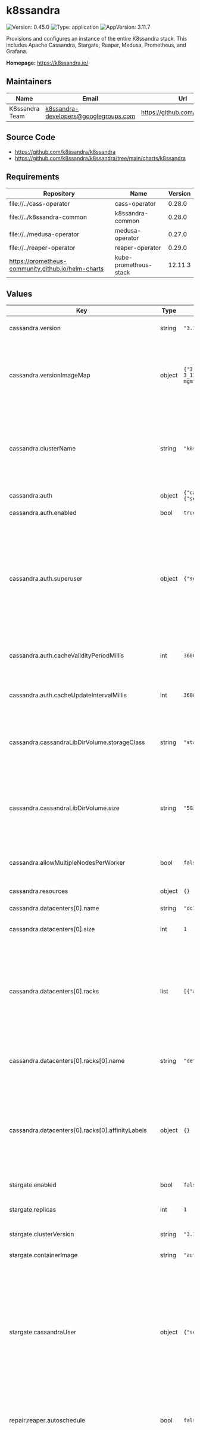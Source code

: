 # k8ssandra

![Version: 0.45.0](https://img.shields.io/badge/Version-0.45.0-informational?style=flat-square) ![Type: application](https://img.shields.io/badge/Type-application-informational?style=flat-square) ![AppVersion: 3.11.7](https://img.shields.io/badge/AppVersion-3.11.7-informational?style=flat-square)

Provisions and configures an instance of the entire K8ssandra stack. This includes Apache Cassandra, Stargate, Reaper, Medusa, Prometheus, and Grafana.

**Homepage:** <https://k8ssandra.io/>

## Maintainers

| Name | Email | Url |
| ---- | ------ | --- |
| K8ssandra Team | k8ssandra-developers@googlegroups.com | https://github.com/k8ssandra |

## Source Code

* <https://github.com/k8ssandra/k8ssandra>
* <https://github.com/k8ssandra/k8ssandra/tree/main/charts/k8ssandra>

## Requirements

| Repository | Name | Version |
|------------|------|---------|
| file://../cass-operator | cass-operator | 0.28.0 |
| file://../k8ssandra-common | k8ssandra-common | 0.28.0 |
| file://../medusa-operator | medusa-operator | 0.27.0 |
| file://../reaper-operator | reaper-operator | 0.29.0 |
| https://prometheus-community.github.io/helm-charts | kube-prometheus-stack | 12.11.3 |

## Values

| Key | Type | Default | Description |
|-----|------|---------|-------------|
| cassandra.version | string | `"3.11.10"` | The Cassandra version to use. The supported versions include the following:    - 3.11.7    - 3.11.8    - 3.11.9    - 3.11.10 |
| cassandra.versionImageMap | object | `{"3.11.10":"datastax/cassandra-mgmtapi-3_11_10:v0.1.19","3.11.7":"datastax/cassandra-mgmtapi-3_11_7:v0.1.19","3.11.8":"datastax/cassandra-mgmtapi-3_11_8:v0.1.19","3.11.9":"datastax/cassandra-mgmtapi-3_11_9:v0.1.19"}` | Specifies the image to use for a particular Cassandra version. Exercise care and caution with changing these values! cass-operator is not designed to work with arbitrary Cassandra images. It expects the cassandra container to be running management-api images. If you do want to change one of these mappings, the new value should be a management-api image. |
| cassandra.clusterName | string | `"k8ssandra"` | Overrides the default image mappings. This is intended for advanced use cases like development or testing. By default the Cassandra version has to be one that is in versionImageMap. Template rendering will fail if the version is not in the map. When you set the image directly, the version mapping check is skipped. Note that you are still constrained to the versions supported by cass-operator. image: |
| cassandra.auth | object | `{"cacheUpdateIntervalMillis":3600000,"cacheValidityPeriodMillis":3600000,"enabled":true,"superuser":{"secret":"","username":""}}` | Authentication and authorization related settings. |
| cassandra.auth.enabled | bool | `true` | Enables or disables authentication and authorization |
| cassandra.auth.superuser | object | `{"secret":"","username":""}` | If neither superuser.secret nor superuser.username are set, then k8ssandra falls back to cass-operator's default behavior. cass-operator will create a default superuser and generate a secret whose name is of the form {clusterName}-superuser. If superuser.secret is set, k8ssandra will configure the CassandraDatacenter to use that secret. If superuser.secret is not set and if superuser.username is set, k8ssandra will generate a secret with the username and a random 20 character password. The secret generated by k8ssandra will have a name of the form {clusterName}-superuser. |
| cassandra.auth.cacheValidityPeriodMillis | int | `3600000` | Cache entries validity period in milliseconds. cassandra.yaml has settings for roles, permissions, and credentials caches. This property will configure the validity period for all three. |
| cassandra.auth.cacheUpdateIntervalMillis | int | `3600000` | Cache entries update period in milliseconds. cassandra.yaml has settings for roles, permissions, and credentials caches. This property will configure the update interval for all three. |
| cassandra.cassandraLibDirVolume.storageClass | string | `"standard"` | Storage class for persistent volume claims (PVCs) used by the underlying cassandra pods. Depending on your Kubernetes distribution this may be named "standard", "hostpath", or "localpath". Run `kubectl get storageclass` to identify what is available in your environment. |
| cassandra.cassandraLibDirVolume.size | string | `"5Gi"` | Size of the provisioned persistent volume per node. It is recommended to keep the total amount of data per node to approximately 1 TB. With room for compactions this value should max out at ~2 TB. This recommendation is highly dependent on data model and compaction strategies in use. Consider testing with your data model to find an optimal value for your usecase.  |
| cassandra.allowMultipleNodesPerWorker | bool | `false` | Permits running multiple Cassandra pods per Kubernetes worker. If enabled resources.limits and resources.requests **must** be defined. |
| cassandra.resources | object | `{}` | Cluster-level heap configuration size: newGenSize: -- Resource requests for each Cassandra pod. |
| cassandra.datacenters[0].name | string | `"dc1"` | Name of the datacenter |
| cassandra.datacenters[0].size | int | `1` | Number of nodes within the datacenter. This value should, at a minimum, match the number of racks and be no less than 3 for non-development environments. |
| cassandra.datacenters[0].racks | list | `[{"affinityLabels":{},"name":"default"}]` | Specifies the racks for the data center, if unset the datacenter will be composed of a single rack named `default`. The number of racks should equal the replication factor of your application keyspaces. Cassandra will ensure that replicas are spread across racks versus having multiple replicas within the same rack. For example, let's say we are using RF = 3 with a 9 node cluster and 3 racks (and 3 nodes per rack). There will be one replica of the dataset spread across each rack. |
| cassandra.datacenters[0].racks[0].name | string | `"default"` | Identifier for the rack, this may align with the labels used to control where resources are deployed for this rack. For example, if a rack is limited to a single availability zone the identifier may be the name of that AZ (eg us-east-1a). |
| cassandra.datacenters[0].racks[0].affinityLabels | object | `{}` | an optional set of labels that are used to pin Cassandra pods to specific k8s worker nodes via affinity rules. See https://kubernetes.io/docs/tasks/configure-pod-container/assign-pods-nodes-using-node-affinity/ for background on using affinity rules. topology.kubernetes.io/zone is a well-known k8s label used by cloud providers to indicate the failure zone in which a k8s worker node is running. The following example illustrates how you can pin racks to specific failure zones. |
| stargate.enabled | bool | `false` | Enable Stargate resources as part of this release |
| stargate.replicas | int | `1` | Number of instances to deploy. This value may be scaled independently of Cassandra cluster nodes. Each instance handles API and coordination tasks for inbound queries. |
| stargate.clusterVersion | string | `"3.11"` | Version of the target Cassandra cluster. `3.11` is the only supported value for now. |
| stargate.containerImage | string | `"auto"` | Image coordinate for Stargate containers, `auto` will determine the appropriate value based on other configuration parameters. |
| stargate.cassandraUser | object | `{"secret":"","username":""}` | Configures the Cassandra user used by Stargate when authentication is enabled. If neither `cassandraUser.secret` nor `casandraUser.username` are set, then a Cassandra user and a secret will be created. The username will be stargate. The secret name will be of the form {cluserName}-stargate. The password will be a random 20 character password. If `cassandraUser.secret` is set, then the Cassandra user will be created from the contents of the secret. If `cassandraUser.secret` is not set and if `cassandraUser.username` is set, a secret will be generated using the specified username. The password will be generated as previously described. |
| repair.reaper.autoschedule | bool | `false` | When enabled, Reaper automatically sets up repair schedules for all non-system keypsaces. Repear monitors the cluster so that as keyspaces are added or removed repair schedules will be added or removed respectively. |
| repair.reaper.enabled | bool | `true` | Enable Reaper resources as part of this release. Note that Reaper uses Cassandra's JMX APIs to perform repairs. When Reaper is enabled, Cassandra will also be configured to allow remote JMX access. JMX authentication will be configured in Cassandra with credentials only created for Reaper in order to limit access. |
| repair.reaper.image.repository | string | `"docker.io/thelastpickle/cassandra-reaper"` | Specifies the container repository for cassandra-reaper |
| repair.reaper.image.tag | string | `"2.1.3"` | Tag of an image within the specified repository |
| repair.reaper.cassandraUser | object | `{"secret":"","username":""}` | Configures the Cassandra user used by Reaper when authentication is enabled. If neither cassandraUser.secret nor casandraUser.username are set, then a Cassandra user and a secret with the user's credentials will be created. The username will be reaper. The secret name will be of the form {cluserName}-reaper. The password will be a random 20 character password. If cassandraUser.secret is set, then the Cassandra user will be created from the contents of the secret. If cassandraUser.secret is not set and if cassandraUser.username is set, a secret will be generated using the specified username. The password will be generated as previously described. |
| repair.reaper.jmx | object | `{"password":"","username":""}` | Configures JMX access to the Cassandra cluster. Reaper requires remote JMX access to perform repairs. The Cassandra cluster will be configured with remote JMX access enabled when Reaper is deployed. The JMX access will be configured to use authentication. |
| repair.reaper.jmx.username | string | `""` | Username that Reaper will use for JMX access. If left blank a random, alphanumeric string will be generated. |
| repair.reaper.jmx.password | string | `""` | Password that Reaper will use for JMX access. If left blank a random, alphanumeric string will be generated. |
| backupRestore.medusa.enabled | bool | `false` | Enable Medusa resources as part of this release. If enabled, `bucketName` and `bucketSecret` **must** be defined. |
| backupRestore.medusa.image.repository | string | `"docker.io/k8ssandra/medusa"` | Specifies the container repository for Medusa |
| backupRestore.medusa.image.tag | string | `"6ab6a55541e9"` | Tag of an image within the specified repository |
| backupRestore.medusa.image.pullPolicy | string | `"IfNotPresent"` | The image pull policy |
| backupRestore.medusa.cassandraUser | object | `{"secret":"","username":""}` | Configures the Cassandra user used by Medusa when authentication is enabled. If neither `cassandraUser.secret` nor `casandraUser.username` are set, then a Cassandra user and a secret will be created. The username will be medusa. The secret name will be of the form {cluserName}-medusa. The password will be a random 20 character password. If `cassandraUser.secret` is set, then the Cassandra user will be created from the contents of the secret. If `cassandraUser.secret` is not set and if `cassandraUser.username` is set, a secret will be generated using the specified username. The password will be generated as previously described. |
| backupRestore.medusa.multiTenant | bool | `false` | Enables usage of a bucket across multiple clusters. |
| backupRestore.medusa.storage | string | `"s3"` | API interface used by the object store. Supported values include `s3` and `gcs` |
| backupRestore.medusa.bucketName | string | `""` | Name of the remote storage bucket where backups will be stored. |
| backupRestore.medusa.bucketSecret | string | `""` | Name of the Kubernetes `Secret` that stores the key file for the storage provider's API |
| ingress.traefik.enabled | bool | `false` | Enable Traefik custom resources as part of this release. |
| ingress.traefik.repair.enabled | bool | `true` | Enables Reaper Traefik ingress definitions. Note this will **only** work if `ingress.traefik.enabled` is also `true` |
| ingress.traefik.repair.entrypoints | list | `["web"]` | Traefik entrypoints where traffic is sourced. |
| ingress.traefik.repair.host | string | `"repair.k8ssandra.cluster.local"` | Hostname Traefik should use for routing requests to the repair UI. If using a local deployment consider leveraging dynamic DNS services like xip.io. Example: `repair.127.0.0.1.xip.io` will return `127.0.0.1` for DNS requests routing requests to your local machine. |
| ingress.traefik.cassandra.enabled | bool | `true` | Enables Cassandra Traefik ingress definitions. Note this will **only** work if `ingress.traefik.enabled` is also `true`. Additionally, this is mutually exclusive with ingress.traefik.stargate.cassandra.enabled |
| ingress.traefik.cassandra.entrypoints | list | `["cassandra"]` | Traefik entrypoints where traffic is sourced. |
| ingress.traefik.stargate.enabled | bool | `false` | Enables Stargate Traefik ingress definitions. Note this will **only** work if `ingress.traefik.enabled` is also `true`. Additionally, when enabled the authentication API (port 8081) is enabled automatically. |
| ingress.traefik.stargate.host | string | `"stargate.k8ssandra.cluster.local"` | Hostname Traefik should use for routing requests to the repair UI. If using a local deployment consider leveraging dynamic DNS services like xip.io. Example: `repair.127.0.0.1.xip.io` will return `127.0.0.1` for DNS requests routing requests to your local machine. |
| ingress.traefik.stargate.graphql.enabled | bool | `true` | Enables ingress resources for Stargate GraphQL API. Note this will **only** work if `stargate.enabled`, `ingress.traefik.enabled`, and `ingress.traefik.stargate.enabled` are also `true` |
| ingress.traefik.stargate.graphql.playground.enabled | bool | `false` | Enables GraphQL playground interface ingress. |
| ingress.traefik.stargate.rest.enabled | bool | `true` | Enables ingress resources for Stargate REST API. Note this will **only** work if `stargate.enabled`, `ingress.traefik.enabled`, and `ingress.traefik.stargate.enabled` are also `true` |
| ingress.traefik.stargate.cassandra.enabled | bool | `false` | Enables Traefik ingress resources for Stargate Cassandra API. Note this will **only** work if `stargate.enabled`, `ingress.traefik.enabled`, and `ingress.traefik.stargate.enabled` are also `true`. Additionally, this is mutually exclusive with ingress.traefik.cassandra.enabled |
| ingress.traefik.stargate.cassandra.entrypoints[0] | string | `"cassandra"` |  |
| monitoring.grafana.provision_dashboards | bool | `true` | Enables the creation of configmaps containing Grafana dashboards. If leveraging the kube prometheus stack sub-chart this value should be `true`. |
| monitoring.prometheus.provision_service_monitors | bool | `true` | Enables the creation of Prometheus Operator ServiceMonitor custom resources. If you are not using the kube prometheus stack sub-chart or do not have the ServiceMonitor CRD installed on your cluster, set this value to `false`. |
| cleaner.image | string | `"k8ssandra/k8ssandra-cleaner:618b8ff9d368"` |  |
| cass-operator.enabled | bool | `true` | Enables the cass-operator as part of this release. If this setting is disabled no Cassandra resources will be deployed. |
| reaper-operator.enabled | bool | `true` | Enables the reaper-operator as part of this release. If this setting is disabled no repair resources will be deployed. |
| kube-prometheus-stack.enabled | bool | `true` | Controls whether the kube-prometheus-stack chart is used at all. Disabling this parameter prevents all monitoring components from being installed. |
| kube-prometheus-stack.coreDns.enabled | bool | `false` |  |
| kube-prometheus-stack.kubeApiServer.enabled | bool | `false` |  |
| kube-prometheus-stack.kubeControllerManager.enabled | bool | `false` |  |
| kube-prometheus-stack.kubeDns.enabled | bool | `false` |  |
| kube-prometheus-stack.kubeEtcd.enabled | bool | `false` |  |
| kube-prometheus-stack.kubeProxy.enabled | bool | `false` |  |
| kube-prometheus-stack.kubeScheduler.enabled | bool | `false` |  |
| kube-prometheus-stack.kubeStateMetrics.enabled | bool | `false` |  |
| kube-prometheus-stack.kubelet.enabled | bool | `false` |  |
| kube-prometheus-stack.nodeExporter.enabled | bool | `false` |  |
| kube-prometheus-stack.alertmanager.enabled | bool | `false` |  |
| kube-prometheus-stack.alertmanager.serviceMonitor.selfMonitor | bool | `false` |  |
| kube-prometheus-stack.prometheusOperator.enabled | bool | `true` |  |
| kube-prometheus-stack.prometheusOperator.namespaces | object | `{"additional":[],"releaseNamespace":true}` | Locks Prometheus operator to this namespace. Changing this setting may result in a non-namespace scoped deployment. |
| kube-prometheus-stack.prometheusOperator.serviceMonitor | object | `{"selfMonitor":false}` | Monitoring of prometheus operator |
| kube-prometheus-stack.prometheus.enabled | bool | `true` | Provisions an instance of Prometheus as part of this release |
| kube-prometheus-stack.prometheus.prometheusSpec | object | `{"externalUrl":"","routePrefix":"/"}` | Allows for tweaking of the Prometheus installation's configuration. Common parameters include `externalUrl: http://localhost:9090/prometheus` and `routePrefix: /prometheus` for running Prometheus resources under a specific path (`/prometheus` in this example). |
| kube-prometheus-stack.prometheus.prometheusSpec.routePrefix | string | `"/"` | Prefixes all Prometheus routes with the specified value. It is useful for ingresses which do not rewrite URLs. |
| kube-prometheus-stack.prometheus.prometheusSpec.externalUrl | string | `""` | An external URL at which Prometheus will be reachable. |
| kube-prometheus-stack.prometheus.ingress.enabled | bool | `false` | Enable templating of ingress resources for external prometheus traffic |
| kube-prometheus-stack.prometheus.ingress.paths | list | `[]` | Path-based routing rules, `/prometheus` is possible if the appropriate changes are made to `prometheusSpec` |
| kube-prometheus-stack.prometheus.serviceMonitor.selfMonitor | bool | `false` |  |
| kube-prometheus-stack.grafana.enabled | bool | `true` | Provisions an instance of Grafana and wires it up with a DataSource referencing this Prometheus installation |
| kube-prometheus-stack.grafana.ingress.enabled | bool | `false` | Generates ingress resources for the Grafana instance |
| kube-prometheus-stack.grafana.ingress.path | string | `nil` | Path-based routing rules, '/grafana' is possible if appropriate changes are made to `grafana.ini` |
| kube-prometheus-stack.grafana.adminUser | string | `"admin"` | Username for accessing the provisioned Grafana instance |
| kube-prometheus-stack.grafana.adminPassword | string | `"secret"` | Password for accessing the provisioned Grafana instance |
| kube-prometheus-stack.grafana.serviceMonitor.selfMonitor | bool | `false` | Whether the Grafana instance should be monitored |
| kube-prometheus-stack.grafana.defaultDashboardsEnabled | bool | `false` | Default dashboard installation |
| kube-prometheus-stack.grafana.plugins | list | `["grafana-polystat-panel"]` | Additional plugins to be installed during Grafana startup, `grafana-polystat-panel` is used by the default Cassandra dashboards. |
| kube-prometheus-stack.grafana."grafana.ini" | object | `{}` | Customization of the Grafana instance. To listen for Grafana traffic under a different url set `server.root_url: http://localhost:3000/grafana` and `serve_from_sub_path: true`. |

----------------------------------------------
Autogenerated from chart metadata using [helm-docs v1.5.0](https://github.com/norwoodj/helm-docs/releases/v1.5.0)
